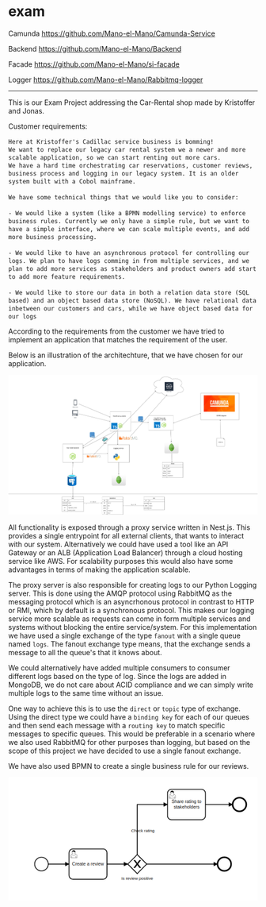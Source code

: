 # exam

Camunda
https://github.com/Mano-el-Mano/Camunda-Service

Backend
https://github.com/Mano-el-Mano/Backend

Facade
https://github.com/Mano-el-Mano/si-facade

Logger
https://github.com/Mano-el-Mano/Rabbitmq-logger


***

This is our Exam Project addressing the Car-Rental shop made by Kristoffer and Jonas. 

Customer requirements:

```
Here at Kristoffer's Cadillac service business is bomming! 
We want to replace our legacy car rental system we a newer and more scalable application, so we can start renting out more cars. 
We have a hard time orchestrating car reservations, customer reviews, business process and logging in our legacy system. It is an older system built with a Cobol mainframe. 

We have some technical things that we would like you to consider:

- We would like a system (like a BPMN modelling service) to enforce business rules. Currently we only have a simple rule, but we want to have a simple interface, where we can scale multiple events, and add more business processing. 

- We would like to have an asynchronous protocol for controlling our logs. We plan to have logs comming in from multiple services, and we plan to add more services as stakeholders and product owners add start to add more feature requirements. 

- We would like to store our data in both a relation data store (SQL based) and an object based data store (NoSQL). We have relational data inbetween our customers and cars, while we have object based data for our logs

```


According to the requirements from the customer we have tried to implement an application that matches the requirement of the user. 

Below is an illustration of the architechture, that we have chosen for our application.

<img src="./SI_Diagram.jpg">

All functionality is exposed through a proxy service written in Nest.js. This provides a single entrypoint for all external clients, that wants to interact with our system. Alternatively we could have used a tool like an API Gateway or an ALB (Application Load Balancer) through a cloud hosting service like AWS. For scalability purposes this would also have some advantages in terms of making the application scalable. 

The proxy server is also responsible for creating logs to our Python Logging server. This is done using the AMQP protocol using RabbitMQ as the messaging protocol which is an asyncrhonous protocol in contrast to HTTP or RMI, which by default is a synchronous protocol. This makes our logging service more scalable as requests can come in form multiple services and systems without blocking the entire service/system. For this implementation we have used a single exchange of the type `fanout` with a single queue named `logs`. The fanout exchange type means, that the exchange sends a message to all the queue's that it knows about. 

We could alternatively have added multiple consumers to consumer different logs based on the type of log. Since the logs are added in MongoDB, we do not care about ACID compliance and we can simply write multiple logs to the same time without an issue. 

One way to achieve this is to use the `direct` or `topic` type of exchange. Using the direct type we could have a `binding key` for each of our queues and then send each message with a `routing key` to match specific messages to specific queues. This would be preferable in a scenario where we also used RabbitMQ for other purposes than logging, but based on the scope of this project we have decided to use a single fanout exchange.

We have also used BPMN to create a single business rule for our reviews. 

<img src="./Camunda.png">

